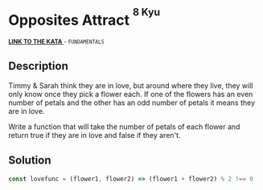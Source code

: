 <h1>Opposites Attract <sup><sup>8 Kyu</sup></sup></h1>

<sup>
  <a href="https://www.codewars.com/kata/555086d53eac039a2a000083">
    <strong>LINK TO THE KATA</strong>
  </a> - <code>FUNDAMENTALS</code>
</sup>

## Description

Timmy & Sarah think they are in love, but around where they live, they will only know once they pick a flower each. If one of the flowers has an even number of petals and the other has an odd number of petals it means they are in love.

Write a function that will take the number of petals of each flower and return true if they are in love and false if they aren't.

## Solution

```javascript
const lovefunc = (flower1, flower2) => (flower1 + flower2) % 2 !== 0
```
